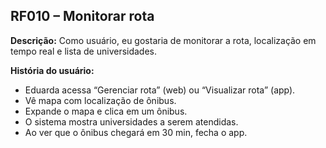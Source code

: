 ## RF010 – Monitorar rota
**Descrição:** Como usuário, eu gostaria de monitorar a rota, localização em tempo real e lista de universidades.

**História do usuário:**
- Eduarda acessa “Gerenciar rota” (web) ou “Visualizar rota” (app).
- Vê mapa com localização de ônibus.
- Expande o mapa e clica em um ônibus.
- O sistema mostra universidades a serem atendidas.
- Ao ver que o ônibus chegará em 30 min, fecha o app.
